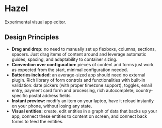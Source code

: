 # Hazel

Experimental visual app editor.

## Design Principles

-   **Drag and drop:** no need to manually set up flexboxs, columns, sections,
    spacers. Just drag items of content around and leverage automatic guides,
    spacing, and adaptability to container sizing.
-   **Convention over configuration:** pieces of content and forms just work as
    expected from the start, minimal configuration needed.
-   **Batteries included:** an average-sized app should need no external plugin.
    Rich library of form controls and functionalities with built-in validation:
    date pickers (with proper timezone support), toggles, email entry, payment
    card form and processing, rich autocomplete, country-specific postal address
    fields.
-   **Instant preview:** modify an item on your laptop, have it reload instantly
    on your phone, without losing any state.
-   **Visual entities:** create, edit entities in a graph of data that backs up
    your app, connect these entities to content on screen, and connect back
    forms to feed the entities.
